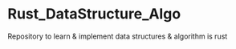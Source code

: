 # Rust_DataStructure_Algo
Repository to learn &amp; implement data structures &amp; algorithm is rust
